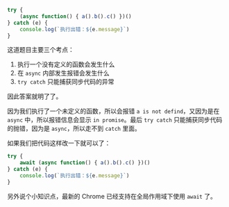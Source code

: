 ```js
try {
    (async function() { a().b().c() })()
} catch (e) {
    console.log(`执行出错：${e.message}`)
}
```

这道题目主要三个考点：

1. 执行一个没有定义的函数会发生什么
2. 在 `async` 内部发生报错会发生什么
3. `try catch` 只能捕获同步代码的异常

因此答案就明了了。

因为我们执行了一个未定义的函数，所以会报错 `a is not defind`，又因为是在 `async` 中，所以报错信息会显示  `in promise`。最后 `try catch` 只能捕获同步代码的抛错，因为是 `async`，所以走不到 `catch` 里面。

如果我们把代码这样改一下就可以了：

```js
try {
    await (async function() { a().b().c() })()
} catch (e) {
    console.log(`执行出错：${e.message}`)
}
```

另外说个小知识点，最新的 Chrome 已经支持在全局作用域下使用 `await` 了。
